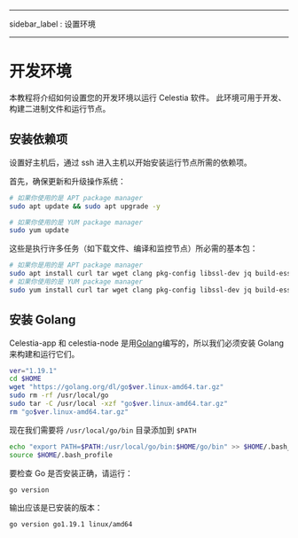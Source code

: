 - - -
sidebar_label : 设置环境
- - -

# 开发环境

本教程将介绍如何设置您的开发环境以运行 Celestia 软件。 此环境可用于开发、构建二进制文件和运行节点。

## 安装依赖项

设置好主机后，通过 ssh 进入主机以开始安装运行节点所需的依赖项。

首先，确保更新和升级操作系统：

```sh
# 如果你使用的是 APT package manager
sudo apt update && sudo apt upgrade -y

# 如果你使用的是 YUM package manager
sudo yum update
```

这些是执行许多任务（如下载文件、编译和监控节点）所必需的基本包：

<!-- markdownlint-disable MD013 -->
```sh
# 如果你是用的是 APT package manager
sudo apt install curl tar wget clang pkg-config libssl-dev jq build-essential git make ncdu -y
# 如果你使用的是 YUM package manager
sudo yum install curl tar wget clang pkg-config libssl-dev jq build-essential git make ncdu -y
```
<!-- markdownlint-enable MD013 -->

## 安装 Golang

Celestia-app 和 celestia-node 是用[Golang](https://go.dev/)编写的，所以我们必须安装 Golang 来构建和运行它们。

```sh
ver="1.19.1"
cd $HOME
wget "https://golang.org/dl/go$ver.linux-amd64.tar.gz"
sudo rm -rf /usr/local/go
sudo tar -C /usr/local -xzf "go$ver.linux-amd64.tar.gz"
rm "go$ver.linux-amd64.tar.gz"
```

现在我们需要将 `/usr/local/go/bin` 目录添加到 `$PATH`

```sh
echo "export PATH=$PATH:/usr/local/go/bin:$HOME/go/bin" >> $HOME/.bash_profile
source $HOME/.bash_profile
```

要检查 Go 是否安装正确，请运行：

```sh
go version
```

输出应该是已安装的版本：

```sh
go version go1.19.1 linux/amd64
```
